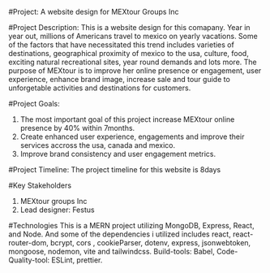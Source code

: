  
 #Project: A website design for MEXtour Groups Inc

 #Project Description:  This is a website design for this comapany. Year in year out, millions of Americans travel to mexico on yearly vacations. Some of the factors that have necessitated this trend includes varieties of destinations, geographical proximity of mexico to the usa, culture, food, exciting natural recreational sites, year round demands and lots more. The purpose of MEXtour is to improve her online presence or engagement, user experience, enhance brand image, increase sale and tour guide to unforgetable activities and destinations for customers.



 #Project Goals:
 1. The most important goal of this project increase MEXtour online presence by 40% within 7months.
 2. Create enhanced user experience, engagements and improve their services accross the usa, canada and mexico.
 3. Improve brand consistency and user engagement metrics.


 #Project Timeline:
 The project timeline for this website is 8days

 #Key Stakeholders
 1. MEXtour groups Inc
 2. Lead designer: Festus 

 #Technologies
 This is a MERN project utilizing MongoDB, Express, React, and Node. And some of the dependencies i utilized includes react, react-router-dom, bcrypt, cors , cookieParser, dotenv, express, jsonwebtoken, mongoose, nodemon, vite and tailwindcss. Build-tools: Babel, Code-Quality-tool: ESLint, prettier.
 